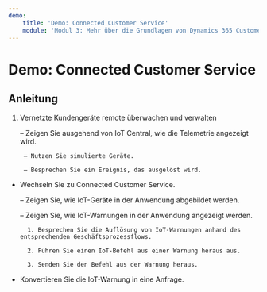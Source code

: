 ```yaml
---
demo:
    title: 'Demo: Connected Customer Service'
    module: 'Modul 3: Mehr über die Grundlagen von Dynamics 365 Customer Service erfahren'
---
```


# Demo: Connected Customer Service

## Anleitung

1. Vernetzte Kundengeräte remote überwachen und verwalten

	– Zeigen Sie ausgehend von IoT Central, wie die Telemetrie angezeigt wird.

		– Nutzen Sie simulierte Geräte.

		– Besprechen Sie ein Ereignis, das ausgelöst wird.

- Wechseln Sie zu Connected Customer Service. 

	– Zeigen Sie, wie IoT-Geräte in der Anwendung abgebildet werden.

	– Zeigen Sie, wie IoT-Warnungen in der Anwendung angezeigt werden.

		1. Besprechen Sie die Auflösung von IoT-Warnungen anhand des entsprechenden Geschäftsprozessflows.

		2. Führen Sie einen IoT-Befehl aus einer Warnung heraus aus.

		3. Senden Sie den Befehl aus der Warnung heraus. 

- Konvertieren Sie die IoT-Warnung in eine Anfrage.

